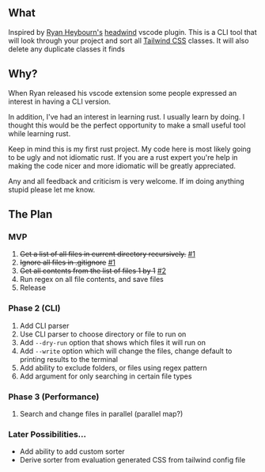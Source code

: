 ## What

Inspired by [Ryan Heybourn's](https://github.com/heybourn) [headwind](https://github.com/heybourn/headwind)
vscode plugin. This is a CLI tool that will look through your project and sort all [Tailwind CSS](https://tailwindcss.com) classes. It will also delete any
duplicate classes it finds

## Why?
When Ryan released his vscode extension some people expressed an interest in having a CLI version. 

In addition, I've had an interest in learning rust. I usually learn by doing. I thought this would be
the perfect opportunity to make a small useful tool while learning rust. 

Keep in mind this is my first rust project. My code here is most likely going to be ugly and not idiomatic rust.
If you are a rust expert you're help in making the code nicer and more idiomatic will be greatly appreciated.

Any and all feedback and criticism is very welcome. If im doing anything stupid please let me know.

## The Plan

### MVP
1. ~~Get a list of all files in current directory recursively.~~ [#1](https://github.com/avencera/rustywind/pull/1)
2. ~~Ignore all files in .gitignore~~ [#1](https://github.com/avencera/rustywind/pull/1)
3. ~~Get all contents from the list of files 1 by 1~~ [#2](https://github.com/avencera/rustywind/pull/2)
4. Run regex on all file contents, and save files
5. Release

### Phase 2 (CLI)
1. Add CLI parser
2. Use CLI parser to choose directory or file to run on
3. Add `--dry-run` option that shows which files it will run on
4. Add `--write` option which will change the files, change default to printing results to the terminal
5. Add ability to exclude folders, or files using regex pattern
6. Add argument for only searching in certain file types

### Phase 3 (Performance)
1. Search and change files in parallel (parallel map?)

### Later Possibilities...
* Add ability to add custom sorter
* Derive sorter from evaluation generated CSS from tailwind config file
